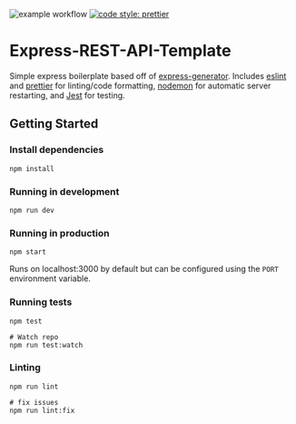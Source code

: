 ![example workflow](https://github.com/rzgry/Express-REST-API-Template/actions/workflows/node.js.yml/badge.svg)
[![code style: prettier](https://img.shields.io/badge/code_style-prettier-ff69b4.svg)](https://github.com/prettier/prettier)

# Express-REST-API-Template

Simple express boilerplate based off of [express-generator](https://expressjs.com/en/starter/generator.html). Includes [eslint](https://eslint.org) and [prettier](https://prettier.io) for linting/code formatting, [nodemon](https://github.com/remy/nodemon) for automatic server restarting, and [Jest](https://jestjs.io) for testing.

## Getting Started

### Install dependencies

```
npm install
```

### Running in development

```
npm run dev
```

### Running in production

```
npm start
```

Runs on localhost:3000 by default but can be configured using the `PORT` environment variable.

### Running tests

```
npm test

# Watch repo
npm run test:watch
```

### Linting

```
npm run lint

# fix issues
npm run lint:fix
```

<!-- package.json>server.js(www)>database>app>routes>controller>model -->
